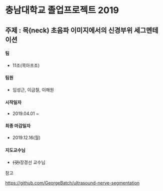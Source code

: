충남대학교 졸업프로젝트 2019
==============================================

주제 : 목(neck) 초음파 이미지에서의 신경부위 세그멘테이션
-----------------------------------------------
#### 팀
- 11조(목아프조)

#### 팀원
- 임성근, 이금철, 이해원

#### 시작일자
- 2019.04.01 ~ 

#### 최종 마감일자
- 2019.12.16(월)

#### 지도교수님
- ~~(갓)~~장경선 교수님



참고

https://github.com/GeorgeBatch/ultrasound-nerve-segmentation
